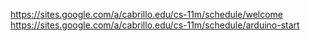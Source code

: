 https://sites.google.com/a/cabrillo.edu/cs-11m/schedule/welcome
https://sites.google.com/a/cabrillo.edu/cs-11m/schedule/arduino-start
